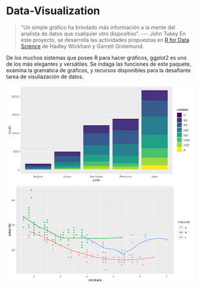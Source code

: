 # Data-Visualization
 > "Un simple gráfico ha brindado más información a la mente del analista de datos que cualquier otro dispositivo".
> --- John Tukey
En este proyecto, se desarrolla las actividades propuestas en  [R for Data Science](https://es.r4ds.hadley.nz/index.html) de Hadley Wickham y Garrett Grolemund.  

De los muchos sistemas que posee R para hacer gráficos, ggplot2 es uno de los más elegantes y versátiles. Se indaga las funciones de este paquete, examina la gramática de gráficos, y recursos disponibles para la desafiante tarea de visuliazación de datos. 

![](/images/Rplot.png)
![](/images/Rplot02.png)
